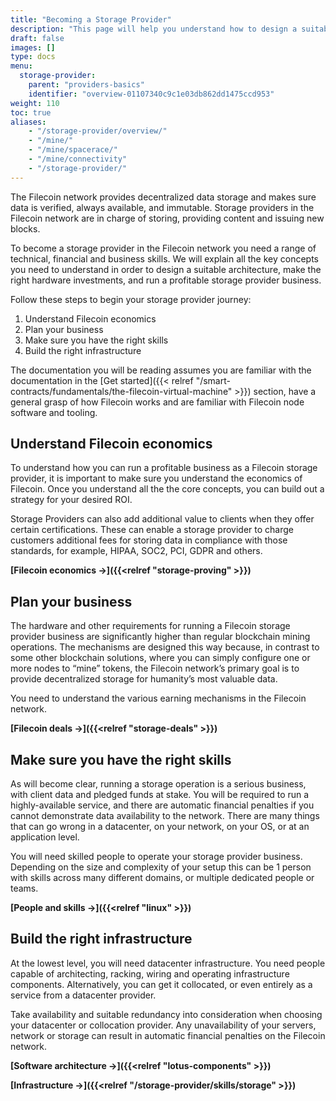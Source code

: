 ```yaml
---
title: "Becoming a Storage Provider"
description: "This page will help you understand how to design a suitable storage provider architecture, make the right hardware investments, and run a profitable business."
draft: false
images: []
type: docs
menu:
  storage-provider:
    parent: "providers-basics"
    identifier: "overview-01107340c9c1e03db862dd1475ccd953"
weight: 110
toc: true
aliases:
    - "/storage-provider/overview/"
    - "/mine/"
    - "/mine/spacerace/"
    - "/mine/connectivity"
    - "/storage-provider/"
---
```

The Filecoin network provides decentralized data storage and makes sure data is verified, always available, and immutable. Storage providers in the Filecoin network are in charge of storing, providing content and issuing new blocks.

To become a storage provider in the Filecoin network you need a range of technical, financial and business skills. We will explain all the key concepts you need to understand in order to design a suitable architecture, make the right hardware investments, and run a profitable storage provider business.

Follow these steps to begin your storage provider journey:

1. Understand Filecoin economics
2. Plan your business
3. Make sure you have the right skills
4. Build the right infrastructure

The documentation you will be reading assumes you are familiar with the documentation in the [Get started]({{< relref "/smart-contracts/fundamentals/the-filecoin-virtual-machine" >}}) section, have a general grasp of how Filecoin works and are familiar with Filecoin node software and tooling.

## Understand Filecoin economics

To understand how you can run a profitable business as a Filecoin storage provider, it is important to make sure you understand the economics of Filecoin. Once you understand all the the core concepts, you can build out a strategy for your desired ROI.

Storage Providers can also add additional value to clients when they offer certain certifications. These can enable a storage provider to charge customers additional fees for storing data in compliance with those standards, for example, HIPAA, SOC2, PCI, GDPR and others.

**[Filecoin economics →]({{<relref "storage-proving" >}})**

## Plan your business

The hardware and other requirements for running a Filecoin storage provider business are significantly higher than regular blockchain mining operations. The mechanisms are designed this way because, in contrast to some other blockchain solutions, where you can simply configure one or more nodes to “mine” tokens, the Filecoin network’s primary goal is to provide decentralized storage for humanity’s most valuable data.

You need to understand the various earning mechanisms in the Filecoin network.

**[Filecoin deals →]({{<relref "storage-deals" >}})**

## Make sure you have the right skills

As will become clear, running a storage operation is a serious business, with client data and pledged funds at stake. You will be required to run a highly-available service, and there are automatic financial penalties if you cannot demonstrate data availability to the network. There are many things that can go wrong in a datacenter, on your network, on your OS, or at an application level.

You will need skilled people to operate your storage provider business. Depending on the size and complexity of your setup this can be 1 person with skills across many different domains, or multiple dedicated people or teams.

**[People and skills →]({{<relref "linux" >}})**

## Build the right infrastructure

At the lowest level, you will need datacenter infrastructure. You need people capable of architecting, racking, wiring and operating infrastructure components. Alternatively, you can get it collocated, or even entirely as a service from a datacenter provider.

Take availability and suitable redundancy into consideration when choosing your datacenter or collocation provider. Any unavailability of your servers, network or storage can result in automatic financial penalties on the Filecoin network.

**[Software architecture →]({{<relref "lotus-components" >}})**

**[Infrastructure →]({{<relref "/storage-provider/skills/storage" >}})**
